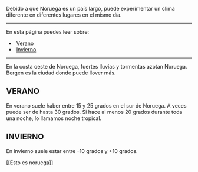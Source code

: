 Debido a que Noruega es un país largo, puede experimentar un clima diferente en diferentes lugares en el mismo día.

---

En esta página puedes leer sobre:

-    [Verano](#verano)
-    [Invierno](#invierno)

---

En la costa oeste de Noruega, fuertes lluvias y tormentas azotan Noruega. Bergen es la ciudad donde puede llover más.

## VERANO

En verano suele haber entre 15 y 25 grados en el sur de Noruega. A veces puede ser de hasta 30 grados. Si hace al menos 20 grados durante toda una noche, lo llamamos noche tropical.

## INVIERNO

En invierno suele estar entre -10 grados y +10 grados.


[[Esto es noruega]]